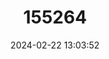 ---
title: "155264"
category: "Lepidoperca filamenta"
draft: false
date: 2024-02-22 13:03:52
languages:
  English: ["Western Orange Perch"]
---